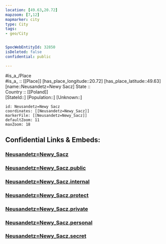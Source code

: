 ```yaml
---
location: [49.63,20.72] 
mapzoom: [7,12] 
mapmarker: city 
type: City
tags:
- geo/City


SpocWebEntityId: 32850
isDeleted: false
confidential: public

---
```

#is_a_/Place  
#is_a_ :: [[Place]] 
[has_place_longitude::20.72] 
[has_place_latitude::49.63] 
[name::Neusandetz=Newy Sacz] 
State ::  
Country :: [[Poland]]  
[StateId::] 
[Population::] 
[Unknown::] 


```leaflet
id: Neusandetz=Newy Sacz
coordinates: [[Neusandetz=Newy_Sacz]] 
markerFile: [[Neusandetz=Newy_Sacz]] 
defaultZoom: 11 
maxZoom: 18
```


## Confidential Links & Embeds: 

### [Neusandetz=Newy_Sacz](/_Standards/Earth/Continent/Europe/Europe~East/Poland/Provinces~Poland/Lesser_Poland/City/Neusandetz=Newy_Sacz.md) 

### [Neusandetz=Newy_Sacz.public](/_public/Earth/Continent/Europe/Europe~East/Poland/Provinces~Poland/Lesser_Poland/City/Neusandetz=Newy_Sacz.public.md) 

### [Neusandetz=Newy_Sacz.internal](/_internal/Earth/Continent/Europe/Europe~East/Poland/Provinces~Poland/Lesser_Poland/City/Neusandetz=Newy_Sacz.internal.md) 

### [Neusandetz=Newy_Sacz.protect](/_protect/Earth/Continent/Europe/Europe~East/Poland/Provinces~Poland/Lesser_Poland/City/Neusandetz=Newy_Sacz.protect.md) 

### [Neusandetz=Newy_Sacz.private](/_private/Earth/Continent/Europe/Europe~East/Poland/Provinces~Poland/Lesser_Poland/City/Neusandetz=Newy_Sacz.private.md) 

### [Neusandetz=Newy_Sacz.personal](/_personal/Earth/Continent/Europe/Europe~East/Poland/Provinces~Poland/Lesser_Poland/City/Neusandetz=Newy_Sacz.personal.md) 

### [Neusandetz=Newy_Sacz.secret](/_secret/Earth/Continent/Europe/Europe~East/Poland/Provinces~Poland/Lesser_Poland/City/Neusandetz=Newy_Sacz.secret.md)

